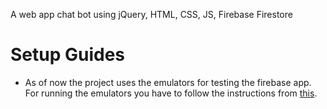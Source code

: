 A web app chat bot using jQuery, HTML, CSS, JS, Firebase Firestore


# Setup Guides
- As of now the project uses the emulators for testing the firebase app. For running the emulators you have to follow the instructions from [this](https://firebase.google.com/docs/emulator-suite/install_and_configure).
